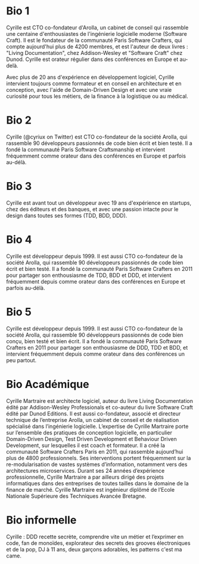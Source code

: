 # Bio 1

Cyrille est CTO co-fondateur d'Arolla, un cabinet de conseil qui rassemble une centaine d'enthousiastes de l'ingénierie logicielle moderne (Software Craft). Il est le fondateur de la communauté Paris Software Crafters, qui compte aujourd'hui plus de 4200 membres, et est l'auteur de deux livres : "Living Documentation", chez Addison-Wesley et "Software Craft" chez Dunod. Cyrille est orateur régulier dans des conférences en Europe et au-delà.

Avec plus de 20 ans d'expérience en développement logiciel, Cyrille intervient toujours comme formateur et en conseil en architecture et en conception, avec l'aide de Domain-Driven Design et avec une vraie curiosité pour tous les métiers, de la finance à la logistique ou au médical. 



# Bio 2

Cyrille (@cyriux on Twitter) est CTO co-fondateur de la société Arolla, qui rassemble 90 développeurs passionnés de code bien écrit et bien testé. Il a fondé la communauté Paris Software Craftsmanship et intervient fréquemment comme orateur dans des conférences en Europe et parfois au-délà.

# Bio 3
Cyrille est avant tout un développeur avec 19 ans d'expérience en startups, chez des éditeurs et des banques, et avec une passion intacte pour le design dans toutes ses formes (TDD, BDD, DDD).

# Bio 4
Cyrille est développeur depuis 1999. Il est aussi CTO co-fondateur de la société Arolla, qui rassemble 90 développeurs passionnés de code bien écrit et bien testé. Il a fondé la communauté Paris Software Crafters en 2011 pour partager son enthousiasme de TDD, BDD et DDD, et intervient fréquemment depuis comme orateur dans des conférences en Europe et parfois au-délà.

# Bio 5
Cyrille est développeur depuis 1999. Il est aussi CTO co-fondateur de la société Arolla, qui rassemble 90 développeurs passionnés de code bien conçu, bien testé et bien écrit. Il a fondé la communauté Paris Software Crafters en 2011 pour partager son enthousiasme de DDD, TDD et BDD, et intervient fréquemment depuis comme orateur dans des conférences un peu partout.

# Bio Académique

Cyrille Martraire est architecte logiciel, auteur du livre Living Documentation édité par Addison-Wesley Professionals et co-auteur du livre Software Craft édité par Dunod Editions. Il est aussi co-fondateur, associé et directeur technique de l’entreprise Arolla, un cabinet de conseil et de réalisation spécialisé dans l’ingénierie logicielle. L’expertise de Cyrille Martraire porte sur l’ensemble des pratiques de conception logicielle, en particulier Domain-Driven Design, Test Driven Development et Behaviour Driven Development, sur lesquelles il est coach et formateur. Il a créé la communauté Software Crafters Paris en 2011, qui rassemble aujourd’hui plus de 4800 professionnels. Ses interventions portent fréquemment sur la re-modularisation de vastes systèmes d’information, notamment vers des architectures microservices. Durant ses 24 années d’expérience professionnelle, Cyrille Martraire a par ailleurs dirigé des projets informatiques dans des entreprises de toutes tailles dans le domaine de la finance de marché. Cyrille Martraire est ingénieur diplômé de l’Ecole Nationale Supérieure des Techniques Avancée Bretagne.

# Bio informelle

Cyrille : DDD recette secrète, comprendre vite un métier et l’exprimer en code, fan de monoïdes, explorateur des secrets des grooves électroniques et de la pop, DJ à 11 ans, deux garçons adorables, les patterns c'est ma came.
